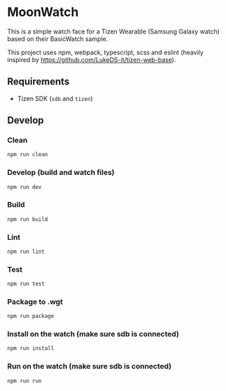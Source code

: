 # MoonWatch

This is a simple watch face for a Tizen Wearable (Samsung Galaxy watch) based on their BasicWatch sample.

This project uses npm, webpack, typescript, scss and eslint (heavily inspired by https://github.com/LukeDS-it/tizen-web-base).

## Requirements

- Tizen SDK (`sdb` and `tizen`)

## Develop

### Clean

```bash
npm run clean
```

### Develop (build and watch files)

```bash
npm run dev
```

### Build

```bash
npm run build
```

### Lint

```bash
npm run lint
```

### Test

```bash
npm run test
```

### Package to .wgt

```bash
npm run package
```

### Install on the watch (make sure sdb is connected)

```bash
npm run install
```

### Run on the watch (make sure sdb is connected)

```bash
npm run run
```
